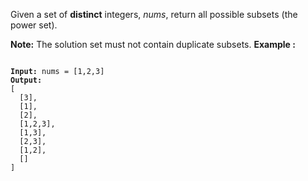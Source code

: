 Given a set of  **distinct**  integers,  _nums_, return all possible subsets (the power set).

**Note:**  The solution set must not contain duplicate subsets.
**Example :**
<pre>
<code>
<b>Input:</b> nums = [1,2,3]
<b>Output:</b>
[
  [3],
  [1],
  [2],
  [1,2,3],
  [1,3],
  [2,3],
  [1,2],
  []
]
</code>
</pre>
